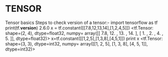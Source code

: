 # TENSOR
Tensor basics
Steps to check version of a tensor:-
import tensorflow as tf
print(tf.__version__)
2.6.0
x = tf.constant([[7.8,12,13,14],[1,2,4,5]])
<tf.Tensor: shape=(2, 4), dtype=float32, numpy=
array([[ 7.8, 12. , 13. , 14. ],
       [ 1. ,  2. ,  4. ,  5. ]], dtype=float32)>
x=tf.constant([[1,2,5],[1,3,8],[4,5,1]])
print x
<tf.Tensor: shape=(3, 3), dtype=int32, numpy=
array([[1, 2, 5],
       [1, 3, 8],
       [4, 5, 1]], dtype=int32)>
